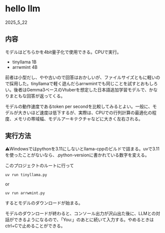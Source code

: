 # hello llm
2025_5_22


## 内容

モデルはどちらかを4bit量子化で使用できる。CPUで実行。
- tinyllama 1B
- arrwmint 4B

前者は小型だし、やや古いので回答はおかしいが、ファイルサイズともに軽いので採用した。tinyllamaで軽く遊んだらarrwmintでも同じことを試すとおもしろい。後者はGemma3ベースのVtuberを想定した日本語追加学習モデルで、かなりまともな回答が返ってくる。

モデルの動作速度であるtoken per secondを比較してみるとよい。一般に、モデルが大きいほど速度は低下するが、実際は、CPUでの行列計算の最適化の程度、メモリの帯域幅、モデルアーキテクチャなどに大きく左右される。

## 実行方法
⚠️Windowsではpythonを3.11にしないとllama-cppのビルドで詰まる。uvで3.11を使ったことがないなら、.python-versionに書かれている数字を変える。

このプロジェクトのルートに行って
```
uv run tinyllama.py
```
or
```
uv run arrwmint.py
```

するとモデルのダウンロードが始まる。

モデルのダウンロードが終わると、コンソール出力が沢山出た後に、LLMとの対話ができるようになるので、「You:」のあとに続いて入力する。やめるときはctrl+Cで止めることができる。
